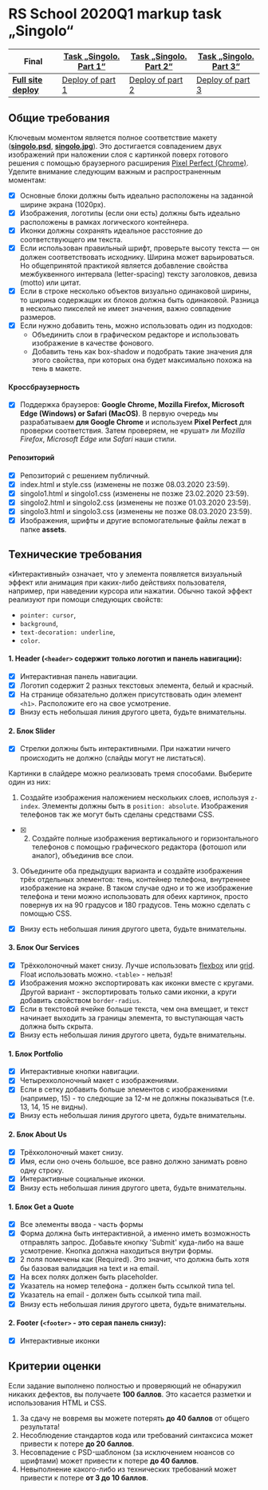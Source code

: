 # RS School 2020Q1 markup task „Singolo“

| Final | [Task „Singolo. Part 1“](https://github.com/rolling-scopes-school/tasks/blob/master/tasks/markups/level-2/singolo/part-1/singolo-1-ru.md) | [Task „Singolo. Part 2“](https://github.com/rolling-scopes-school/tasks/blob/master/tasks/markups/level-2/singolo/part-1/singolo-2-ru.md) | [Task „Singolo. Part 3“](https://github.com/rolling-scopes-school/tasks/blob/master/tasks/markups/level-2/singolo/part-1/singolo-3-ru.md) |
| - | - | - | - |
| **[Full site deploy](https://hallovarvara.github.io/singolo/)** | [Deploy of part 1](https://hallovarvara.github.io/singolo/singolo1.html) | [Deploy of part 2](https://hallovarvara.github.io/singolo/singolo2.html) | [Deploy of part 3](https://hallovarvara.github.io/singolo/singolo3.html) |


## Общие требования

Ключевым моментом является полное соответствие макету (**[singolo.psd](https://github.com/rolling-scopes-school/tasks/blob/master/tasks/markups/level-2/singolo/singolo.psd)**, **[singolo.jpg](https://github.com/rolling-scopes-school/tasks/blob/master/tasks/markups/level-2/singolo/singolo-full.jpg)**). Это достигается совпадением двух изображений при наложении слоя с картинкой поверх готового решения с помощью браузерного расширения [Pixel Perfect (Chrome)](https://chrome.google.com/webstore/detail/perfectpixel-by-welldonec/dkaagdgjmgdmbnecmcefdhjekcoceebi?hl=en). Уделите внимание следующим важным и распространенным моментам:
- [x] Основные блоки должны быть идеально расположены на заданной ширине экрана (1020px).
- [x] Изображения, логотипы (если они есть) должны быть идеально расположены в рамках логического контейнера.
- [x] Иконки должны сохранять идеальное расстояние до соответствующего им текста.
- [x] Если использован правильный шрифт, проверьте высоту текста — он должен соответствовать исходнику. Ширина может варьироваться. Но общепринятой практикой является добавление свойства межбуквенного интервала (letter-spacing) тексту заголовков, девиза (motto) или цитат.
- [x] Если в строке несколько объектов визуально одинаковой ширины, то ширина содержащих их блоков должна быть одинаковой. Разница в несколько пикселей не имеет значения, важно совпадение размеров.
- [x] Если нужно добавить тень, можно использовать один из подходов:
  - Объединить слои в графическом редакторе и использовать изображение в качестве фонового.
  - Добавить тень как box-shadow и подобрать такие значения для этого свойства, при которых она будет максимально похожа на тень в макете.

#### Кроссбраузерность
- [x] Поддержка браузеров: **Google Chrome, Mozilla Firefox, Microsoft Edge (Windows) or Safari (MacOS)**. В первую очередь мы разрабатываем **для Google Chrome** и используем **Pixel Perfect** для проверки соответствия. Затем проверяем, не «рушат» ли *Mozilla Firefox*, *Microsoft Edge* или *Safari* наши стили.

#### Репозиторий
- [x] Репозиторий с решением публичный.
- [x] index.html и style.css (изменены не позже 08.03.2020 23:59).
- [x] singolo1.html и singolo1.css (изменены не позже 23.02.2020 23:59).
- [x] singolo2.html и singolo2.css (изменены не позже 01.03.2020 23:59).
- [x] singolo3.html и singolo3.css (изменены не позже 08.03.2020 23:59).
- [x] Изображения, шрифты и другие вспомогательные файлы лежат в папке **assets**.

## Технические требования

«Интерактивный» означает, что у элемента появляется визуальный эффект или анимация при каких-либо действиях пользователя, например, при наведении курсора или нажатии. Обычно такой эффект реализуют при помощи следующих свойств:
- `pointer: cursor`,
- `background`,
- `text-decoration: underline`,
- `color`.

#### 1. **Header** (`<header>` содержит только логотип и панель навигации):
- [x] Интерактивная панель навигации.
- [x] Логотип содержит 2 разных текстовых элемента, белый и красный.
- [x] На странице обязательно должен присутствовать один элемент `<h1>`. Расположите его на свое усмотрение.
- [x] Внизу есть небольшая линия другого цвета, будьте внимательны.

#### 2. Блок **Slider**
- [x] Стрелки должны быть интерактивными. При нажатии ничего происходить не должно (слайды могут не листаться).

Картинки в слайдере можно реализовать тремя способами. Выберите один из них:
1. Создайте изображения наложением нескольких слоев, используя `z-index`. Элементы должны быть в `position: absolute`. Изображения телефонов так же могут быть сделаны средствами CSS.
- [x] 2. Создайте полные изображения вертикального и горизонтального телефонов с помощью графического редактора (фотошоп или аналог), объединив все слои.
3. Объедините оба предыдущих варианта и создайте изображения трёх отдельных элементов: тень, контейнер телефона, внутреннее изображение на экране. В таком случае одно и то же изображение телефона и тени можно использовать для обеих картинок, просто повернув их на 90 градусов и 180 градусов. Тень можно сделать с помощью CSS.

- [x] Внизу есть небольшая линия другого цвета, будьте внимательны.

#### 3\. Блок **Our Services**
- [x] Трёхколоночный макет снизу. Лучше использовать [flexbox](https://habr.com/ru/post/467049/) или [grid](https://tuhub.ru/posts/css-grid-complete-guide). Float использовать можно. `<table>` - нельзя!
- [x] Изображения можно экспортировать как иконки вместе с кругами. Другой вариант - экспортировать только сами иконки, а круги добавить свойством `border-radius`.
- [x] Если в текстовой ячейке больше текста, чем она вмещает, и текст начинает выходить за границы элемента, то выступающая часть должна быть скрыта.
- [x] Внизу есть небольшая линия другого цвета, будьте внимательны.

#### 1. Блок **Portfolio**
- [x] Интерактивные кнопки навигации.
- [x] Четырехколоночный макет с изображениями.
- [x] Если в сетку добавить больше элементов с изображениями (например, 15) - то следющие за 12-м не должны показываться (т.е. 13, 14, 15 не видны).
- [x] Внизу есть небольшая линия другого цвета, будьте внимательны.

#### 2. Блок **About Us**
- [x] Трёхколоночный макет снизу.
- [x] Имя, если оно очень большое, все равно должно занимать ровно одну строку.
- [x] Интерактивные социальные иконки.
- [x] Внизу есть небольшая линия другого цвета, будьте внимательны.

#### 1. Блок **Get a Quote**
- [x] Все элементы ввода - часть формы
- [x] Форма должна быть интерактивной, а именно иметь возможность отправлять запрос. Добавьте кнопку 'Submit' куда-либо на ваше усмотрение. Кнопка должна находиться внутри формы.
- [x] 2 поля помечены как (Required). Это значит, что должна быть хотя бы базовая валидация на text и на email.
- [x] На всех полях должен быть placeholder.
- [x] Указатель на номер телефона - должен быть ссылкой типа tel.
- [x] Указатель на email - должен быть ссылкой типа mail.
- [x] Внизу есть небольшая линия другого цвета, будьте внимательны.

#### 2. **Footer** (`<footer>` - это серая панель снизу):
- [x] Интерактивные иконки

## Критерии оценки

Если задание выполнено полностью и проверяющий не обнаружил никаких дефектов, вы получаете **100 баллов**. Это касается разметки и использования HTML и CSS.

1. За сдачу не вовремя вы можете потерять **до 40 баллов** от общего результата!
2. Несоблюдение стандартов кода или требований синтаксиса может привести к потере **до 20 баллов**.
3. Несовпадение с PSD-шаблоном (за исключением нюансов со шрифтами) может привести к потере **до 40 баллов**.
4. Невыполнение какого-либо из технических требований может привести к потере **от 3 до 10 баллов**.